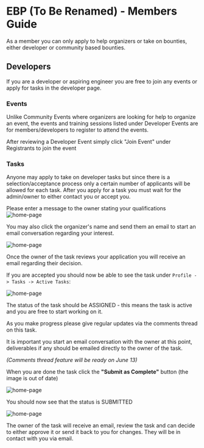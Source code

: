 

# EBP (To Be Renamed) - Members Guide

As a member you can only apply to help organizers or take on bounties,
either developer or community based bounties.

## Developers

If you are a developer or aspiring engineer you are free to join any events or apply for tasks
in the developer page.

### Events

Unlike Community Events where organizers are looking for help to organize an event, the events and
training sessions listed under Developer Events are for members/developers to register to attend the events.

After reviewing a Developer Event simply click "Join Event" under Registrants to join the event

### Tasks

Anyone may apply to take on developer tasks but since there is a selection/acceptance process only a certain number
of applicants will be allowed for each task. After you apply for a task you must wait for the
admin/owner to either contact you or accept you.

Please enter a message to the owner stating your qualifications
![home-page](http://d72wx65dsgs48.cloudfront.net/images/MD/2.png)

You may also click the organizer's name and send them an email to start an email conversation regarding
your interest.

![home-page](http://d72wx65dsgs48.cloudfront.net/images/MD/5.png)

Once the owner of the task reviews your application you will receive an email regarding their decision.

If you are accepted you should now be able to see the task under `Profile -> Tasks -> Active Tasks`:

![home-page](http://d72wx65dsgs48.cloudfront.net/images/MD/4.png)

The status of the task should be ASSIGNED - this means the task is active and you are free to start working on it.

As you make progress please give regular updates via the comments thread on this task.

It is important you start an email conversation with the owner at this point, deliverables if any
should be emailed directly to the owner of the task.

*(Comments thread feature will be ready on June 13)*

When you are done the task click the **"Submit as Complete"** button (the image is out of date)

![home-page](http://d72wx65dsgs48.cloudfront.net/images/MD/6.png)

You should now see that the status is SUBMITTED

![home-page](http://d72wx65dsgs48.cloudfront.net/images/MD/7.png)

The owner of the task will receive an email, review the task and can decide to either approve it
or send it back to you for changes. They will be in contact with you via email.

